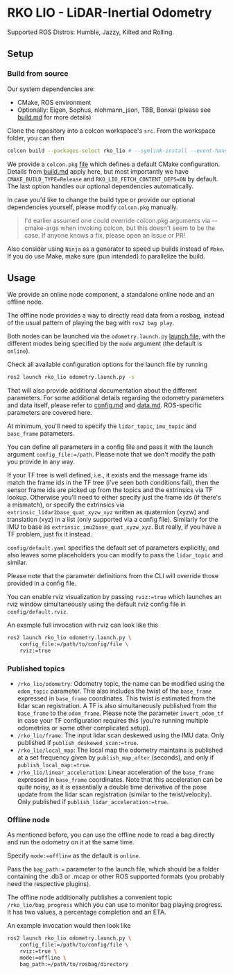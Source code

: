 # RKO LIO - LiDAR-Inertial Odometry

Supported ROS Distros: Humble, Jazzy, Kilted and Rolling.

## Setup

### Build from source

Our system dependencies are:
- CMake, ROS environment
- Optionally: Eigen, Sophus, nlohmann_json, TBB, Bonxai (please see [build.md](../docs/build.md) for more details)

Clone the repository into a colcon workspace's `src`. From the workspace folder, you can then

```bash
colcon build --packages-select rko_lio # --symlink-install --event-handlers console_direct+
```

We provide a `colcon.pkg` [file](colcon.pkg) which defines a default CMake configuration.
Details from [build.md](../docs/build.md) apply here, but most importantly we have `CMAKE_BUILD_TYPE=Release` and `RKO_LIO_FETCH_CONTENT_DEPS=ON` by default.
The last option handles our optional dependencies automatically.

In case you'd like to change the build type or provide our optional dependencies yourself, please modify `colcon.pkg` manually. 

> I'd earlier assumed one could override colcon.pkg arguments via --cmake-args when invoking colcon, but this doesn't seem to be the case. If anyone knows a fix, please open an issue or PR!

Also consider using `Ninja` as a generator to speed up builds instead of `Make`.
If you do use Make, make sure (pun intended) to parallelize the build.

## Usage

We provide an online node component, a standalone online node and an offline node.

The offline node provides a way to directly read data from a rosbag, instead of the usual pattern of playing the bag with `ros2 bag play`.

Both nodes can be launched via the `odometry.launch.py` [launch file](launch/odometry.launch.py), with the different modes being specified by the `mode` argument (the default is `online`).

Check all available configuration options for the launch file by running

```bash
ros2 launch rko_lio odometry.launch.py -s
```

That will also provide additional documentation about the different parameters.
For some additional details regarding the odometry parameters and data itself, please refer to [config.md](../docs/config.md) and [data.md](../docs/data.md).
ROS-specific parameters are covered here.

At minimum, you'll need to specify the `lidar_topic`, `imu_topic` and `base_frame` parameters.

You can define all parameters in a config file and pass it with the launch argument `config_file:=/path`.
Please note that we don't modify the path you provide in any way.

If your TF tree is well defined, i.e., it exists and the message frame ids match the frame ids in the TF tree (i've seen both conditions fail), then the sensor frame ids are picked up from the topics and the extrinsics via TF lookup.
Otherwise you'll need to either specify just the frame ids (if there's a mismatch), or specify the extrinsics via `extrinsic_lidar2base_quat_xyzw_xyz` written as quaternion (xyzw) and translation (xyz) in a list (only supported via a config file).
Similarly for the IMU to base as `extrinsic_imu2base_quat_xyzw_xyz`.
But really, if you have a TF problem, just fix it instead.

`config/default.yaml` specifies the default set of parameters explicitly, and also leaves some placeholders you can modify to pass the `lidar_topic` and similar.

Please note that the parameter definitions from the CLI will override those provided in a config file.

You can enable rviz visualization by passing `rviz:=true` which launches an rviz window simultaneously using the default rviz config file in `config/default.rviz`.

An example full invocation with rviz can look like this

```bash
ros2 launch rko_lio odometry.launch.py \
    config_file:=/path/to/config/file \
    rviz:=true
```

### Published topics

- `/rko_lio/odometry`: Odometry topic, the name can be modified using the `odom_topic` parameter. This also includes the twist of the `base_frame` expressed in `base_frame` coordinates. This twist is estimated from the lidar scan registration. A TF is also simultaneously published from the `base_frame` to the `odom_frame`. Please note the parameter `invert_odom_tf` in case your TF configuration requires this (you're running multiple odometries or some other complicated setup).
- `/rko_lio/frame`: The input lidar scan deskewed using the IMU data. Only published if `publish_deskewed_scan:=true`.
- `/rko_lio/local_map`: The local map the odometry maintains is published at a set frequency given by `publish_map_after` (seconds), and only if `publish_local_map:=true`.
- `/rko_lio/linear_acceleration`: Linear acceleration of the `base_frame` expressed in `base_frame` coordinates. Note that this acceleration can be quite noisy, as it is essentially a double time derivative of the pose update from the lidar scan registration (similar to the twist/velocity). Only published if `publish_lidar_acceleration:=true`.

### Offline node

As mentioned before, you can use the offline node to read a bag directly and run the odometry on it at the same time.

Specify `mode:=offline` as the default is `online`.

Pass the `bag_path:=` parameter to the launch file, which should be a folder containing the .db3 or .mcap or other ROS supported formats (you probably need the respective plugins).

The offline node additionally publishes a convenient topic `/rko_lio/bag_progress` which you can use to monitor bag playing progress.
It has two values, a percentage completion and an ETA.

An example invocation would then look like

```bash
ros2 launch rko_lio odometry.launch.py \
    config_file:=/path/to/config/file \
    rviz:=true \
    mode:=offline \
    bag_path:=/path/to/rosbag/directory
```
